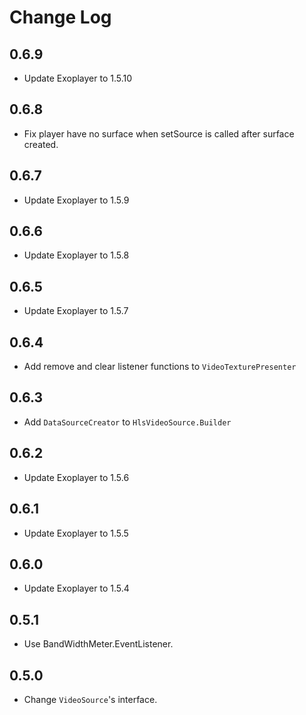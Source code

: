 Change Log
===

0.6.9
---
* Update Exoplayer to 1.5.10

0.6.8
---
* Fix player have no surface when setSource is called after surface created.

0.6.7
---
* Update Exoplayer to 1.5.9

0.6.6
---
* Update Exoplayer to 1.5.8

0.6.5
---
* Update Exoplayer to 1.5.7

0.6.4
---
* Add remove and clear listener functions to `VideoTexturePresenter`

0.6.3
---
* Add `DataSourceCreator` to `HlsVideoSource.Builder`

0.6.2
---
* Update Exoplayer to 1.5.6

0.6.1
---
* Update Exoplayer to 1.5.5

0.6.0
---
* Update Exoplayer to 1.5.4 

0.5.1
---
* Use BandWidthMeter.EventListener.

0.5.0
---
* Change `VideoSource`'s interface.
